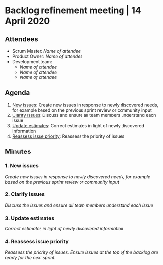 # Backlog refinement meeting | 14 April 2020

## Attendees

* Scrum Master: *Name of attendee*
* Product Owner: *Name of attendee*
* Development team:
  * *Name of attendee*
  * *Name of attendee*
  * *Name of attendee*

## Agenda

1. [New issues](#new-issues): Create new issues in response to newly discovered needs, for example based on the previous sprint review or community input
2. [Clarify issues](#clarify-issues): Discuss and ensure all team members understand each issue
3. [Update estimates](#update-estimates): Correct estimates in light of newly discovered information
4. [Reassess issue priority](#reassess-issue-priority): Reassess the priority of issues

## Minutes

### 1. New issues

*Create new issues in response to newly discovered needs, for example based on the previous sprint review or community input*

### 2. Clarify issues

*Discuss the issues and ensure all team members understand each issue*

### 3. Update estimates

*Correct estimates in light of newly discovered information*

### 4. Reassess issue priority

*Reassess the priority of issues.*
*Ensure issues at the top of the backlog are ready for the next sprint.*
